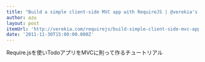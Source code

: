 ```yaml
---
title: "Build a simple client-side MVC app with RequireJS | @verekia's blog"
author: azu
layout: post
itemUrl: 'http://verekia.com/requirejs/build-simple-client-side-mvc-app-require-js'
date: '2011-11-30T15:00:00.000Z'
---
```

Require.jsを使いTodoアプリをMVCに則って作るチュートリアル
